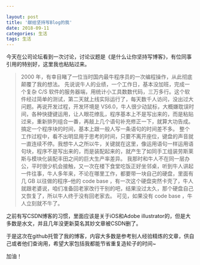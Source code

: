```yaml
---

layout: post 
title: '献给坚持写Blog的我'
date: 2018-09-11 
categories: 生活 
tags: 生活
---
```


今天在公司论坛看到一次讨论，讨论议题是《是什么让你坚持写博客》，有位同事引用的特别好，这里我也粘贴过来。



> 2000 年，有幸目睹了一位当时国内最牛程序员的一次编程操作，从此彻底颠覆了我的想法。 先说说牛人的业绩，一个工作日，基本没加班，完成一个复杂 C/S 软件的服务器端，用统计小工具数数代码，三万多行。这个软件经过简单的测试，第二天就上线实际运行了，每天数千人访问，没出过大问题。再说开发过程，开发环境是 VS6.0，牛人很少动鼠标，大概嫌耽误时间，各种快捷键运用，让人眼花缭乱，程序基本上不是写出来的，而是粘贴过来，重新排列组合一番，再敲上几个语句补充修正一下，就算大功告成。搞定一个程序块的时间，基本上跟一般人写一条语句的时间差不多。 整个工作过程中，看不出明显用于思考的时间，只要不离开座位，键盘的声音就一直连续不停。我想牛人之所以牛，关键就在这里，像运用语句一样运用语句块，程序不是写出来的，而是装配起来的，就产生了如同手工组装劳斯莱斯与模块化装配丰田之间的巨大生产率差异。 我那时和牛人不在同一层办公，平时很少机会接触，又一次在楼下食堂吃饭正好坐邻桌，听到牛人讲起一件往事，牛人多年来，不论在哪里工作，都要带一块自己的硬盘，里面有几 GB 以往做的程序–他的 code base ，有一次这个硬盘突然卡壳了，牛人就跟老婆说，咱们准备回老家改行干别的吧，结果没过太久，那个硬盘自己又恢复了，所以牛人终于没有回老家去。 可见，如果没有 code base ，牛人立刻就不牛了。



之前有写CSDN博客的习惯，里面应该是关于iOS和Adobe illustrator的，但是大多数是水文，并且几年没更新莫名其妙文章被CSDN删了。

于是这次在github托管了我的博客，内容大多数是参考别人经验精炼的文章，供自己或者他们查询用，希望大家包括我都能节省重复造轮子的时间~

加油！